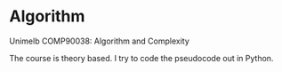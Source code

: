 # Algorithm
Unimelb COMP90038: Algorithm and Complexity

The course is theory based. I try to code the pseudocode out in Python.  
